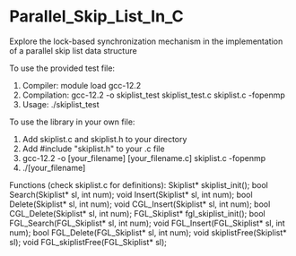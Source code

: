 # Parallel_Skip_List_In_C
Explore the lock-based synchronization mechanism in the implementation of a parallel skip list data structure

To use the provided test file:
1. Compiler:        module load gcc-12.2
2. Compilation:     gcc-12.2 -o skiplist_test skiplist_test.c skiplist.c -fopenmp
3. Usage:           ./skiplist_test

To use the library in your own file:
1. Add skiplist.c and skiplist.h to your directory
2. Add #include "skiplist.h" to your .c file
3. gcc-12.2 -o [your_filename] [your_filename.c] skiplist.c -fopenmp
4. ./[your_filename]

Functions (check skiplist.c for definitions):
Skiplist* skiplist_init();
bool Search(Skiplist* sl, int num);
void Insert(Skiplist* sl, int num);
bool Delete(Skiplist* sl, int num);
void CGL_Insert(Skiplist* sl, int num);
bool CGL_Delete(Skiplist* sl, int num);
FGL_Skiplist* fgl_skiplist_init();
bool FGL_Search(FGL_Skiplist* sl, int num);
void FGL_Insert(FGL_Skiplist* sl, int num);
bool FGL_Delete(FGL_Skiplist* sl, int num);
void skiplistFree(Skiplist* sl);
void FGL_skiplistFree(FGL_Skiplist* sl);
